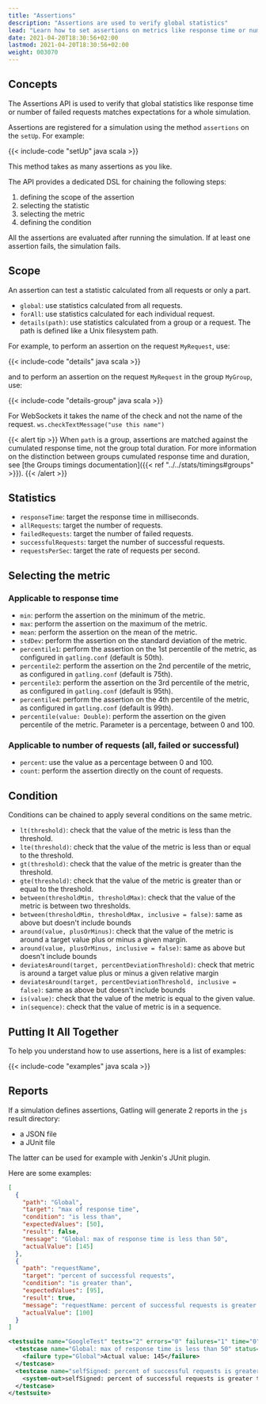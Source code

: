```yaml
---
title: "Assertions"
description: "Assertions are used to verify global statistics"
lead: "Learn how to set assertions on metrics like response time or number of failed requests, and export these results to a JUnit compatible format"
date: 2021-04-20T18:30:56+02:00
lastmod: 2021-04-20T18:30:56+02:00
weight: 003070
---
```


## Concepts

The Assertions API is used to verify that global statistics like response time or number of failed requests matches expectations for a whole simulation.

Assertions are registered for a simulation using the method `assertions` on the `setUp`. For example:

{{< include-code "setUp" java scala >}}

This method takes as many assertions as you like.

The API provides a dedicated DSL for chaining the following steps:

1. defining the scope of the assertion
2. selecting the statistic
3. selecting the metric
4. defining the condition

All the assertions are evaluated after running the simulation. If at least one assertion fails, the simulation fails.

## Scope

An assertion can test a statistic calculated from all requests or only a part.

* `global`: use statistics calculated from all requests.
* `forAll`: use statistics calculated for each individual request.
* `details(path)`: use statistics calculated from a group or a request. The path is defined like a Unix filesystem path.

For example, to perform an assertion on the request `MyRequest`, use:

{{< include-code "details" java scala >}}

and to perform an assertion on the request `MyRequest` in the group `MyGroup`, use:

{{< include-code "details-group" java scala >}}

For WebSockets it takes the name of the check and not the name of the request. `ws.checkTextMessage("use this name")`

{{< alert tip >}}
When `path` is a group, assertions are matched against the cumulated response time, not the group total duration.
For more information on the distinction between groups cumulated response time and duration, see [the Groups timings documentation]({{< ref "../../stats/timings#groups" >}}).
{{< /alert >}}

## Statistics

* `responseTime`: target the response time in milliseconds.
* `allRequests`: target the number of requests.
* `failedRequests`: target the number of failed requests.
* `successfulRequests`: target the number of successful requests.
* `requestsPerSec`: target the rate of requests per second.

## Selecting the metric

### Applicable to response time

* `min`: perform the assertion on the minimum of the metric.
* `max`: perform the assertion on the maximum of the metric.
* `mean`: perform the assertion on the mean of the metric.
* `stdDev`: perform the assertion on the standard deviation of the metric.
* `percentile1`: perform the assertion on the 1st percentile of the metric, as configured in `gatling.conf` (default is 50th).
* `percentile2`: perform the assertion on the 2nd percentile of the metric, as configured in `gatling.conf` (default is 75th).
* `percentile3`: perform the assertion on the 3rd percentile of the metric, as configured in `gatling.conf` (default is 95th).
* `percentile4`: perform the assertion on the 4th percentile of the metric, as configured in `gatling.conf` (default is 99th).
* `percentile(value: Double)`: perform the assertion on the given percentile of the metric. Parameter is a percentage, between 0 and 100.

### Applicable to number of requests (all, failed or successful)

* `percent`: use the value as a percentage between 0 and 100.
* `count`: perform the assertion directly on the count of requests.

## Condition

Conditions can be chained to apply several conditions on the same metric.

* `lt(threshold)`: check that the value of the metric is less than the threshold.
* `lte(threshold)`: check that the value of the metric is less than or equal to the threshold.
* `gt(threshold)`: check that the value of the metric is greater than the threshold.
* `gte(threshold)`: check that the value of the metric is greater than or equal to the threshold.
* `between(thresholdMin, thresholdMax)`: check that the value of the metric is between two thresholds.
* `between(thresholdMin, thresholdMax, inclusive = false)`: same as above but doesn't include bounds
* `around(value, plusOrMinus)`: check that the value of the metric is around a target value plus or minus a given margin.
* `around(value, plusOrMinus, inclusive = false)`: same as above but doesn't include bounds
* `deviatesAround(target, percentDeviationThreshold)`: check that metric is around a target value plus or minus a given relative margin
* `deviatesAround(target, percentDeviationThreshold, inclusive = false)`: same as above but doesn't include bounds
* `is(value)`: check that the value of the metric is equal to the given value.
* `in(sequence)`: check that the value of metric is in a sequence.

## Putting It All Together

To help you understand how to use assertions, here is a list of examples:

{{< include-code "examples" java scala >}}

## Reports

If a simulation defines assertions, Gatling will generate 2 reports in the `js` result directory:

* a JSON file
* a JUnit file

The latter can be used for example with Jenkin's JUnit plugin.

Here are some examples:

```json
[
  {
    "path": "Global",
    "target": "max of response time",
    "condition": "is less than",
    "expectedValues": [50],
    "result": false,
    "message": "Global: max of response time is less than 50",
    "actualValue": [145]
  },
  {
    "path": "requestName",
    "target": "percent of successful requests",
    "condition": "is greater than",
    "expectedValues": [95],
    "result": true,
    "message": "requestName: percent of successful requests is greater than 95",
    "actualValue": [100]
  }
]
```

```xml
<testsuite name="GoogleTest" tests="2" errors="0" failures="1" time="0">
  <testcase name="Global: max of response time is less than 50" status="false" time="0">
    <failure type="Global">Actual value: 145</failure>
  </testcase>
  <testcase name="selfSigned: percent of successful requests is greater than 95" status="true" time="0">
    <system-out>selfSigned: percent of successful requests is greater than 95</system-out>
  </testcase>
</testsuite>
```
